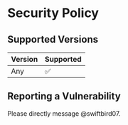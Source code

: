 # Security Policy

## Supported Versions

| Version | Supported          |
| ------- | ------------------ |
| Any  | :white_check_mark: |

## Reporting a Vulnerability

Please directly message @swiftbird07.
